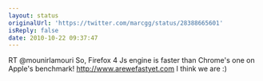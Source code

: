 ```yaml
---
layout: status
originalUrl: 'https://twitter.com/marcgg/status/28388665601'
isReply: false
date: 2010-10-22 09:37:47
---
```


RT @mounirlamouri So, Firefox 4 Js engine is faster than Chrome's one on Apple's benchmark! http://www.arewefastyet.com I think we are :)

